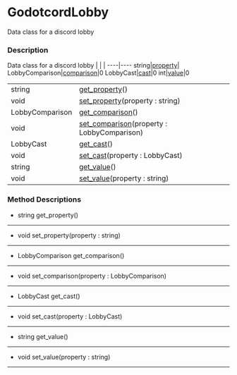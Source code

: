 # GodotcordLobby

Data class for a discord lobby
### Description

Data class for a discord lobby
| | |
----|----
string|[property](#property)|
LobbyComparison|[comparison](#comparison)|0
LobbyCast|[cast](#cast)|0
int|[value](#value)|0

| | |
----|----
string|[get_property](#get_property)()
void|[set_property](#set_property)(property : string)
LobbyComparison|[get_comparison](#get_comparison)()
void|[set_comparison](#set_comparison)(property : LobbyComparison)
LobbyCast|[get_cast](#get_cast)()
void|[set_cast](#set_cast)(property : LobbyCast)
string|[get_value](#get_value)()
void|[set_value](#set_value)(property : string)

### Method Descriptions

* <a name="get_property"></a> string get_property()



----
* <a name="set_property"></a> void set_property(property : string)



----
* <a name="get_comparison"></a> LobbyComparison get_comparison()



----
* <a name="set_comparison"></a> void set_comparison(property : LobbyComparison)



----
* <a name="get_cast"></a> LobbyCast get_cast()



----
* <a name="set_cast"></a> void set_cast(property : LobbyCast)



----
* <a name="get_value"></a> string get_value()



----
* <a name="set_value"></a> void set_value(property : string)



----
